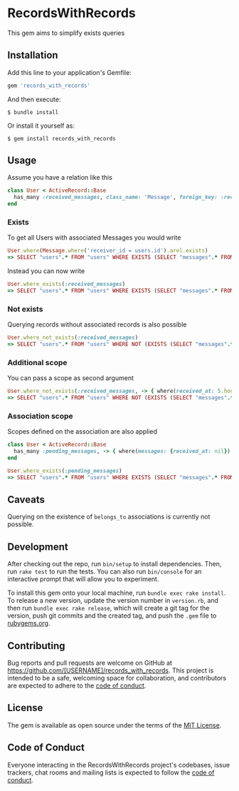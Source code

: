 # RecordsWithRecords

This gem aims to simplify exists queries

## Installation

Add this line to your application's Gemfile:

```ruby
gem 'records_with_records'
```

And then execute:

    $ bundle install

Or install it yourself as:

    $ gem install records_with_records

## Usage
Assume you have a relation like this
```ruby
class User < ActiveRecord::Base
  has_many :received_messages, class_name: 'Message', foreign_key: :receiver_id
end
```
### Exists
To get all Users with associated Messages you would write
```ruby
User.where(Message.where('receiver_id = users.id').arel.exists)
=> SELECT "users".* FROM "users" WHERE EXISTS (SELECT "messages".* FROM "messages" WHERE (receiver_id = users.id))
```
Instead you can now write
```ruby
User.where_exists(:received_messages)
=> SELECT "users".* FROM "users" WHERE EXISTS (SELECT "messages".* FROM "messages" WHERE ("messages"."receiver_id" = "users"."id"))
```
### Not exists
Querying records without associated records is also possible
```ruby
User.where_not_exists(:received_messages)
=> SELECT "users".* FROM "users" WHERE NOT (EXISTS (SELECT "messages".* FROM "messages" WHERE ("messages"."receiver_id" = "users"."id")))
```

### Additional scope
You can pass a scope as second argument
```ruby
User.where_not_exists(:received_messages, -> { where(received_at: 5.hours.ago..) })
=> SELECT "users".* FROM "users" WHERE NOT (EXISTS (SELECT "messages".* FROM "messages" WHERE "messages"."received_at" >= $1 AND ("messages"."receiver_id" = "users"."id"))) [["received_at", "2021-05-01 04:16:42.325804"]]
```

### Association scope
Scopes defined on the association are also applied
```ruby
class User < ActiveRecord::Base
  has_many :pending_messages, -> { where(messages: {received_at: nil}) }, class_name: 'Message', foreign_key: :receiver_id
end

User.where_exists(:pending_messages)
=> SELECT "users".* FROM "users" WHERE EXISTS (SELECT "messages".* FROM "messages" WHERE "messages"."received_at" IS NULL AND ("messages"."receiver_id" = "users"."id"))
```

## Caveats
Querying on the existence of `belongs_to` associations is currently not possible.


## Development

After checking out the repo, run `bin/setup` to install dependencies. Then, run `rake test` to run the tests. You can also run `bin/console` for an interactive prompt that will allow you to experiment.

To install this gem onto your local machine, run `bundle exec rake install`. To release a new version, update the version number in `version.rb`, and then run `bundle exec rake release`, which will create a git tag for the version, push git commits and the created tag, and push the `.gem` file to [rubygems.org](https://rubygems.org).

## Contributing

Bug reports and pull requests are welcome on GitHub at https://github.com/[USERNAME]/records_with_records. This project is intended to be a safe, welcoming space for collaboration, and contributors are expected to adhere to the [code of conduct](https://github.com/[USERNAME]/records_with_records/blob/master/CODE_OF_CONDUCT.md).

## License

The gem is available as open source under the terms of the [MIT License](https://opensource.org/licenses/MIT).

## Code of Conduct

Everyone interacting in the RecordsWithRecords project's codebases, issue trackers, chat rooms and mailing lists is expected to follow the [code of conduct](https://github.com/[USERNAME]/records_with_records/blob/master/CODE_OF_CONDUCT.md).
